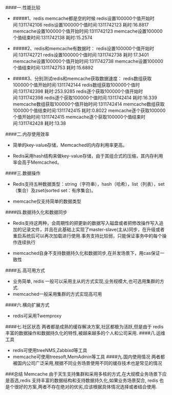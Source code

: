####一.性能比较 
  - #####1、redis memcache都是空的时候
redis设置100000个值开始时间:1311742106
redis设置100000个值时间:1311742123 耗时:16.8817
memcache设置100000个值开始时间:1311742123
memcache设置100000个值结束时间:1311742138 耗时:15.2574
 
- #####2、redis和memcache有数据时：
redis设置100000个值开始时间:1311742721
redis设置100000个值时间:1311742738 耗时:17.3401
memcache设置100000个值开始时间:1311742738
memcache设置100000个值结束时间:1311742753 耗时:15.6892
 
- #####3、分别测试redis和memcache获取数据速度：
redis数组获取100000个值开始时间:1311742144
redis数组获取100000个值时间:1311742398 耗时:253.9285
redis逐个获取100000个值开始时间:1311742398
redis逐个获取100000个值时间:1311742414 耗时:16.339
memcache数组获取100000个值开始时间:1311742414
memcache数组获取100000个值结束时间:1311742415 耗时:0.8022
memcache逐个获取100000个值开始时间:1311742415
memcache逐个获取100000个值结束时间:1311742428 耗时:13.38
    
####二.内存使用效率

- 简单的key-value存储，Memcached的内存利用率更高。

- Redis采用hash结构来做key-value存储，由于其组合式的压缩，其内存利用率会高于Memcached。


####三.数据操作
 - Redis支持五种数据类型：string（字符串），hash（哈希），list（列表），set（集合）及zset(sorted set：有序集合)。
 
 - memcache仅支持简单的数据类型
 
####四.数据持久化和数据同步

- Redis支持这两种，会周期性的把更新的数据写入磁盘或者把修改操作写入追加的记录文件，并且在此基础上实现了master-slave(主从)同步，在升级或者重启系统后可以再次加载进行使用.事务支持比较弱，只能保证事务中的每个操作连续执行


- memcached自身不支持数据持久化和数据同步,在并发场景下，用cas保证一致性

####五.高可用方式

- 业务简单, redis 一般可以采用主从的方式实现,业务规模大,也可选用集群的方式.
-  memcached一般采用集群的方式实现高可用

####六.横向扩展方式

- redis可采用Twemproxy 


####七.社区状态
两者都是成熟的缓存解决方案,社区都极为活跃,但是由于 redis 丰富的数据操作和数据持久化的特性,被越来越多的个人和公司采用.
####八.运维工具
- redis可使用treeNMS,Zabbixd等工具
- memcache可使用treesoft,MemAdmin等工具
####九.国内使用情况
两者都被国内公司广泛采用,根据不同业务场景使用不同的缓存技术也是常见的情况

###总结
Memcache 由于天生支持集群和采用多核的方式,在大规模业务场景下应是首选,redis 支持丰富的数据结构和支持数据持久化,如果业务场景契合, redis 也是个很好的方案,两者不存在绝对的优劣,应该根据具体情况选择或者结合使用.
